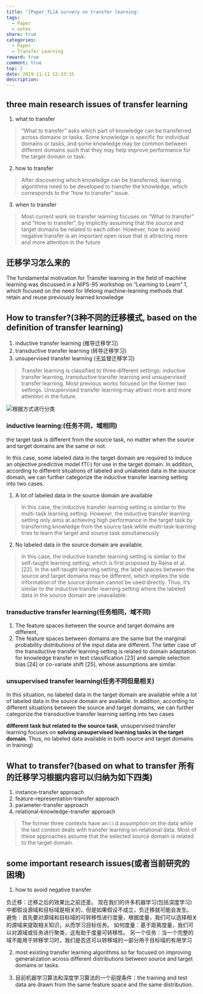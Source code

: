```yaml
---
title: '[Paper_TL]A survery on transfer learning'
tags:
  - Paper
  - notes
share: true
categories:
  - Paper
  - Transfer Learning
reward: true
comment: true
top: 2
date: 2019-11-11 12:33:15
description:
---
```


## three main research issues of transfer learning
1. what to transfer
> “What to transfer” asks which part of knowledge can be transferred across domains or tasks. Some knowledge is specific for individual domains or tasks, and some knowledge may be common between different domains such that they may help improve performance for the target domain or task.

2. how to transfer
>  After discovering which knowledge can be transferred, learning algorithms need to be developed to transfer the knowledge, which corresponds to the “how to transfer” issue.

3. when to transfer
> Most current work on transfer learning focuses on “What to transfer” and “How to transfer”, by implicitly assuming that the source and target domains be related to each other. However, how to avoid negative transfer is an important open issue that is attracting more and more attention in the future

## 迁移学习怎么来的

The fundamental motivation for Transfer learning in the field of machine learning was
discussed in a NIPS-95 workshop on “Learning to Learn” 1, which focused on the need for lifelong machine-learning methods that retain and reuse previously learned knowledge

## How to transfer?(3种不同的迁移模式, based on the definition of transfer learning)
1. inductive transfer learning  (推导迁移学习)
2. transductive transfer learning (转导迁移学习)
3. unsupervised transfer learning (无监督迁移学习)
> Transfer learning is classified to three different settings: inductive transfer learning, transductive transfer learning and unsupervised transfer learning. Most previous works focused on the former two settings. Unsupervised transfer learning may attract more and more attention in the future.

![根据方式进行分类](根据方式分类.png)

### inductive learning:(任务不同，域相同)
the target task is different from the source task, no matter when the source and target domains are the same or not.

In this case, some labeled data in the target domain are required to induce an objective predictive model fT(·) for use in the target domain. In addition, according to different situations of labeled and unlabeled data in the source domain, we can further categorize the inductive transfer learning setting into two cases.

1. A lot of labeled data in the source domain are available
> In this case, the inductive transfer learning setting is similar to the multi-task learning setting. However, the inductive transfer learning setting only aims at achieving high performance in the target task by transferring knowledge from the source task while multi-task learning tries to learn the target and source task simultaneously
2. No labeled data in the source domain are available.
> In this case, the inductive transfer learning setting is similar to the self-taught learning setting, which is first proposed by Raina et al. [22]. In the self-taught learning setting, the label spaces between the source and target domains may be different, which implies the side information of the source domain cannot be used directly. Thus, it’s similar to the inductive transfer learning setting where the labeled data in the source domain are unavailable.

### transductive transfer learning(任务相同，域不同)
1. The feature spaces between the source and target domains are different,
2. The feature spaces between domains are the same but the marginal probability distributions of the input data are different. 
The latter case of the transductive transfer learning setting is related to domain adaptation for knowledge transfer in text classification [23] and sample selection bias [24] or co-variate shift [25], whose assumptions are similar.




### unsupervised transfer learning(任务不同但是相关)

In this situation, no labeled data in the target domain are available while a lot of labeled data in the source domain are available. In addition, according to different situations between the source and target domains, we can further categorize the transductive transfer learning setting into two cases

**different task but related to the source task**, unsupervised transfer learning focuses on **solving unsupervised learning tasks in the target domain**. Thus, no labeled data available in both source and target domains in training)


## What to transfer?(based on what to transfer 所有的迁移学习根据内容可以归纳为如下四类)
1. instance-transfer approach  
2. feature-representation-transfer approach
3. parameter-transfer approach
4. relational-knowledge-transfer approach

> The former three contexts have an i.i.d assumption on the data while the last context deals with transfer learning on relational data. Most of these approaches assume that the selected source domain is related to the target domain.


## some important research issues(或者当前研究的困境)
1. how to avoid negative transfer

负迁移：迁移之后的效果比之前还差。
现在我们的许多机器学习(包括深度学习)中都假设源域和目标域是相关的，但是如果假设不成立，负迁移就可能会发生。
避免：首先要对源域和目标域的可转移性进行度量，根据度量，我们可以选择相关的源域来提取相关知识，从而学习目标任务。
如何度量：基于距离度量，我们可以对源域或任务进行聚类，这有助于度量可转移性。
另一个任务：当一个完整的域不能用于转移学习时，我们是否还可以转移域的一部分用于目标域的有用学习

2. most existing transfer learning algorithms so far focused on improving generalization across different distributions between source and target domains or tasks.


3. 目前机器学习算法和深度学习算法的一个前提条件：the training and test data are drawn from the same feature space and the same distribution.
